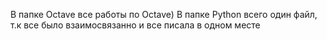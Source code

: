 В папке Octave все работы по Octave)
В папке Python всего один файл, т.к все было взаимосвязанно и все писала в одном месте
